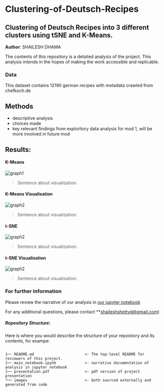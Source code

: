 # Clustering-of-Deutsch-Recipes
## Clustering of Deutsch Recipes into 3 different clusters using tSNE and K-Means.
**Author**: SHAILESH DHAMA

The contents of this repository is a detailed analysis of the project. This analysis intends in the hopes of making the work accessible and replicable.

### Data

This dataset contains 12190 german recipes with metadata crawled from chefkoch.de

## Methods
- descriptive analysis
- choices made
- key relevant findings from exploritory data analysis for mod 1, will be more involved in future mod

## Results:

#### K-Means
![graph1](./images/kmeans1.png)
> Sentence about visualization.

#### K-Means Visualisation
![graph2](./images/kmeans2.png)
> Sentence about visualization.

#### t-SNE
![graph2](./images/tsne1.png)
> Sentence about visualization.

#### t-SNE Visualisation
![graph2](./images/tsne2.png)
> Sentence about visualization.

### For further information

Please review the narrative of our analysis in [our jupyter notebook](./main_notebook.ipynb)

For any additional questions, please contact **shaileshshettyd@gmail.com)


##### Repository Structure:

Here is where you would describe the structure of your repoistory and its contents, for exampe:

```

├── README.md                       <- The top-level README for reviewers of this project.
├── main_notebook.ipynb             <- narrative documentation of analysis in jupyter notebook
├── presentation.pdf                <- pdf version of project presentation
└── images                          <- both sourced externally and generated from code

```

